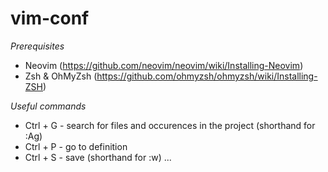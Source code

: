 # vim-conf

*Prerequisites*

- Neovim (https://github.com/neovim/neovim/wiki/Installing-Neovim)
- Zsh & OhMyZsh (https://github.com/ohmyzsh/ohmyzsh/wiki/Installing-ZSH)

*Useful commands*

- Ctrl + G - search for files and occurences in the project (shorthand for :Ag)
- Ctrl + P - go to definition
- Ctrl + S - save (shorthand for :w)
...




